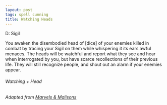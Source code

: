 ```yaml
---
layout: post
tags: spell cunning
title: Watching Heads
---
```

D: Sigil

You awaken the disembodied head of [dice] of your enemies killed in combat by tracing your Sigil on them while whispering it its ears awful menaces. The heads will be watchful and report what they see and hear when interrogated by you, but have scarce recollections of their previous life. They will still recognize people, and shout out an alarm if your enemies appear. 

###### *Watching + Head*

###### Adapted from [Marvels & Malisons](https://www.exaltedfuneral.com/products/marvel-malisons)
